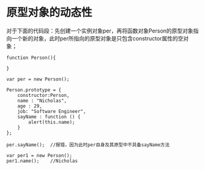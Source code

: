 # 原型对象的动态性

对于下面的代码段：先创建一个实例对象per，再将函数对象Person的原型对象指向一个新的对象，此时per所指向的原型对象是只包含constructor属性的空对象；
```
function Person(){

}

var per = new Person();

Person.prototype = {
    constructor:Person,
    name : "Nicholas",
    age : 29,
    job: "Software Engineer",
    sayName : function () {
        alert(this.name);
    }
};

per.sayName();  //报错，因为此时per自身及其原型中不具备sayName方法

var per1 = new Person();
per1.name();    //Nicholas
```